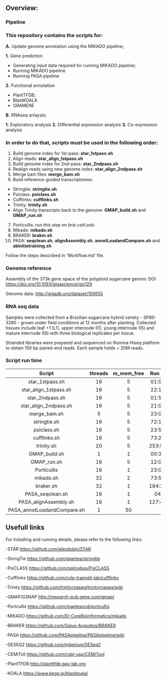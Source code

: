 ## Overview:

### Pipeline



### This repository contains the scripts for:

**A.** Update genome annotation using the MIKADO pipeline;

**1.** Gene prediction
- Generating input data required for running MIKADO pipeline;
- Running MIKADO pipeline
- Running PASA pipeline

**2.** Functional annotation
- PlantTFDB;
- BlastKOALA
- GRAMENE

**B.** RNAseq anlaysis;

**1.** Exploratory analysis
**2.** Differential expression analysis
**3.** Co-expression analysis


### In order to do that, scripts must be used in the following order:

1. Build genome index for 1st-pass: **star_1stpass.sh**
2. Align reads: **star_align_1stpass.sh**
3. Build genome index for 2nd-pass: **star_2ndpass.sh**
4. Realign reads using new genome index: **star_align_2ndpass.sh**
5. Merge bam files: **merge_bam.sh**
6. Build reference-guided transcriptomes:
- Stringtie: **stringtie.sh**
- Psiclass: **psiclass.sh**
- Cufflinks: **cufflinks.sh**
- Trinity: **trinity.sh**
- Align Trinity transcripts back to the genome: **GMAP_build.sh** and **GMAP_run.sh**
7. Porticullis: *run this step on brie.cshl.edu*
8. Mikado: **mikado.sh**
9. BRAKER: **braker.sh**
10. PASA: **seqclean.sh**, **alignAssembly.sh**, **annotLoadandCompare.sh** and **abinitiotraining.sh**

Follow the steps described in 'Workflow.md' file.

### Genome reference

Assembly of the 373k gene space of the polyploid sugarcane genom: DOI https://doi.org/10.1093/gigascience/giz129

Genome data: http://gigadb.org/dataset/100655

### RNA seq data

Samples were collected from a Brazilian sugarcane hybrid variety - SP80-3280 - grown under field conditions at 12 months after planting. Collected tissues include leaf +1 (L1), upper internode (I1), young internode (I5) and mature internode (I9) with three biological replicates per tissue.

Stranded libraries were prepared and sequenced on Illumina Hiseq platform to obtain 150 bp paired-end reads. Each sample holds ~ 20M reads.

### Script run time

**Script**|**threads**|**m\_mem\_free**|**Run Time**|**Days**
:-----:|:-----:|:-----:|:-----:|:-----:
star\_1stpass.sh|16|5|01:08:57| 
star\_align\_1stpass.sh|16|5|22:14:52|1
star\_2ndpass.sh|16|5|01:58:04| 
star\_align\_2ndpass.sh|16|5|21:06:33|1
merge\_bam.sh|5|5|23:07:49|1
stringtie.sh|16|5|72:12:04|3
psiclass.sh|16|5|23:58:41| 
cufflinks.sh|16|5|73:26:30|3
trinity.sh|20|5|253:54:48|10
GMAP\_build.sh|1|1|00:31:57| 
GMAP\_run.sh|16|5|12:03:48| 
Porticullis|16|1|23:09:12| 
mikado.sh|32|2|73:52:13|4
braker.sh|32|1|184:24:48|8
PASA\_seqclean.sh|16|1|04:29| 
PASA\_alignAssembly.sh|16|1|127:48:58|5
PASA\_annotLoadandCompare.sh|1|50| | 

## Usefull links

For installing and running details, please refer to the following links:

-STAR
https://github.com/alexdobin/STAR

-StringTie
https://github.com/gpertea/stringtie

-PsiCLASS
https://github.com/splicebox/PsiCLASS

-Cufflinks
https://github.com/cole-trapnell-lab/cufflinks

-Trinity
https://github.com/trinityrnaseq/trinityrnaseq/wiki

-GMAP/GSNAP
http://research-pub.gene.com/gmap/

-Portcullis
https://github.com/maplesond/portcullis

-MIKADO
https://github.com/EI-CoreBioinformatics/mikado

-BRAKER
https://github.com/Gaius-Augustus/BRAKER

-PASA
https://github.com/PASApipeline/PASApipeline/wiki

-DESEQ2
https://github.com/mikelove/DESeq2

-CEMiToll
https://github.com/csbl-usp/CEMiTool

-PlantTFDB
http://planttfdb.gao-lab.org

-KOALA
https://www.kegg.jp/blastkoala/
